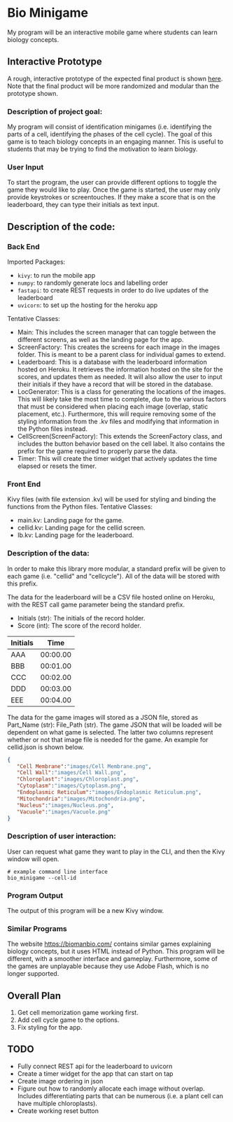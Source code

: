 # Bio Minigame
My program will be an interactive mobile game where students can learn biology concepts.

## Interactive Prototype
A rough, interactive prototype of the expected final product is shown [here](https://www.figma.com/proto/7XvpD9wcgbdx1VMqmJGULq/Cell-Memorization?node-id=0%3A3&frame-preset-name=Desktop&scaling=scale-down). Note that the final product will be more randomized and modular than the prototype shown.

### Description of project goal:
My program will consist of identification minigames (i.e. identifying the parts of a cell, identifying the phases of the cell cycle). The goal of this game is to teach biology concepts in an engaging manner. This is useful to students that may be trying to find the motivation to learn biology.

### User Input
To start the program, the user can provide different options to toggle the game they would like to play. Once the game is started, the user may only provide keystrokes or screentouches. If they make a score that is on the leaderboard, they can type their initials as text input.

## Description of the code:

### Back End
Imported Packages:
 - `kivy`: to run the mobile app
 - `numpy`: to randomly generate locs and labelling order
 - `fastapi`: to create REST requests in order to do live updates of the leaderboard
 - `uvicorn`: to set up the hosting for the heroku app

Tentative Classes:
 - Main: This includes the screen manager that can toggle between the different screens, as well as the landing page for the app.
 - ScreenFactory: This creates the screens for each image in the images folder. This is meant to be a parent class for individual games to extend.
 - Leaderboard: This is a database with the leaderboard information hosted on Heroku. It retrieves the information hosted on the site for the scores, and updates them as needed. It will also allow the user to input their initials if they have a record that will be stored in the database.
 - LocGenerator: This is a class for generating the locations of the images. This will likely take the most time to complete, due to the various factors that must be considered when placing each image (overlap, static placement, etc.). Furthermore, this will require removing some of the styling information from the .kv files and modifying that information in the Python files instead.
 - CellScreen(ScreenFactory): This extends the ScreenFactory class, and includes the button behavior based on the cell label. It also contains the prefix for the game required to properly parse the data.
 - Timer: This will create the timer widget that actively updates the time elapsed or resets the timer.

### Front End
Kivy files (with file extension .kv) will be used for styling and binding the functions from the Python files.
Tentative Classes:
 - main.kv: Landing page for the game.
 - cellid.kv: Landing page for the cellid screen.
 - lb.kv: Landing page for the leaderboard.

### Description of the data:
In order to make this library more modular, a standard prefix will be given to each game (i.e. "cellid" and "cellcycle"). All of the data will be stored with this prefix.

The data for the leaderboard will be a CSV file hosted online on Heroku, with the REST call game parameter being the standard prefix.
- Initials (str): The initials of the record holder.
- Score (int): The score of the record holder.

| Initials | Time     |
|----------|----------|
| AAA      | 00:00.00 |
| BBB      | 00:01.00 |
| CCC      | 00:02.00 |
| DDD      | 00:03.00 |
| EEE      | 00:04.00 |

The data for the game images will stored as a JSON file, stored as Part_Name (str): File_Path (str). The game JSON that will be loaded will be dependent on what game is selected. The latter two columns represent whether or not that image file is needed for the game. An example for cellid.json is shown below.

```json
{
   "Cell Membrane":"images/Cell Membrane.png",
   "Cell Wall":"images/Cell Wall.png",
   "Chloroplast":"images/Chloroplast.png",
   "Cytoplasm":"images/Cytoplasm.png",
   "Endoplasmic Reticulum":"images/Endoplasmic Reticulum.png",
   "Mitochondria":"images/Mitochondria.png",
   "Nucleus":"images/Nucleus.png",
   "Vacuole":"images/Vacuole.png"
}
```

### Description of user interaction:
User can request what game they want to play in the CLI, and then the Kivy window will open.
```
# example command line interface
bio_minigame --cell-id
```

### Program Output
The output of this program will be a new Kivy window.

### Similar Programs
The website https://biomanbio.com/ contains similar games explaining biology concepts, but it uses HTML instead of Python. This program will be different, with a smoother interface and gameplay. Furthermore, some of the games are unplayable because they use Adobe Flash, which is no longer supported.

## Overall Plan
1. Get cell memorization game working first.
2. Add cell cycle game to the options.
3. Fix styling for the app.

## TODO
 - Fully connect REST api for the leaderboard to uvicorn
 - Create a timer widget for the app that can start on tap
 - Create image ordering in json
 - Figure out how to randomly allocate each image without overlap. Includes differentiating parts that can be numerous (i.e. a plant cell can have multiple chloroplasts).
 - Create working reset button
